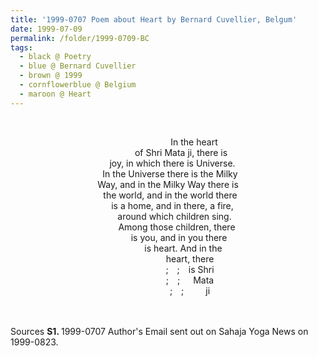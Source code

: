 ```yaml
---
title: '1999-0707 Poem about Heart by Bernard Cuvellier, Belgum'
date: 1999-07-09
permalink: /folder/1999-0709-BC
tags:
  - black @ Poetry
  - blue @ Bernard Cuvellier
  - brown @ 1999
  - cornflowerblue @ Belgium
  - maroon @ Heart
---
```


<br>

<p style="text-align:center;">
&ensp;&ensp;&ensp;&ensp;&ensp;&ensp;&ensp;&ensp;&ensp;&ensp;&ensp;&ensp;In the heart<br>
&ensp;&ensp;&ensp;&ensp;&ensp;&ensp;of Shri Mata ji, there is<br>
&ensp;&ensp;joy, in which there is Universe.<br>
&ensp;In the Universe there is the Milky<br>
Way, and in the Milky Way there is<br>
&ensp;the world, and in the world there<br>
&ensp;&ensp;is a home, and in there, a fire,<br>
&ensp;&ensp;&ensp;around which children sing.<br>
&ensp;&ensp;&ensp;&ensp;Among those children, there<br>
&ensp;&ensp;&ensp;&ensp;&ensp;is you, and in you there<br>
&ensp;&ensp;&ensp;&ensp;&ensp;&ensp;&ensp;is heart. And in the<br>
&ensp;&ensp;&ensp;&ensp;&ensp;&ensp;&ensp;&ensp;&ensp;&ensp;heart, there<br>
&ensp;&ensp;&ensp;&ensp;&ensp;&ensp;&ensp;&ensp;&ensp;&ensp;;&ensp;&ensp;;&ensp;&ensp;is Shri<br>
&ensp;&ensp;&ensp;&ensp;&ensp;&ensp;&ensp;&ensp;&ensp;&ensp;;&ensp;&ensp;;&ensp;&ensp;&ensp;Mata<br>
&ensp;&ensp;&ensp;&ensp;&ensp;&ensp;&ensp;&ensp;&ensp;&ensp;;&ensp;&ensp;;&ensp;&ensp;&ensp;&ensp;&ensp;ji<br>
</p>

<br>

<br>

<wave-list>
<list-title color="DarkSeaGreen" width="40">Sources</list-title>
  <list-item color="BlanchedAlmond"  width="280"><b>S1. </b> 1999-0707 Author's Email sent out on Sahaja Yoga News on 1999-0823.</list-item>
</wave-list>